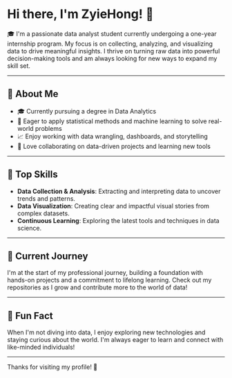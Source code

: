 # Hi there, I'm ZyieHong! 👋

🎓 I'm a passionate data analyst student currently undergoing a one-year internship program. My focus is on collecting, analyzing, and visualizing data to drive meaningful insights. I thrive on turning raw data into powerful decision-making tools and am always looking for new ways to expand my skill set.

---

## 📌 About Me

- 🎓 Currently pursuing a degree in Data Analytics
- 🧠 Eager to apply statistical methods and machine learning to solve real-world problems
- 📈 Enjoy working with data wrangling, dashboards, and storytelling
- 💬 Love collaborating on data-driven projects and learning new tools

---

## 🔑 Top Skills

- **Data Collection & Analysis**: Extracting and interpreting data to uncover trends and patterns.
- **Data Visualization**: Creating clear and impactful visual stories from complex datasets.
- **Continuous Learning**: Exploring the latest tools and techniques in data science.

---

## 🚀 Current Journey

I'm at the start of my professional journey, building a foundation with hands-on projects and a commitment to lifelong learning. Check out my repositories as I grow and contribute more to the world of data!

---

## 🌱 Fun Fact

When I'm not diving into data, I enjoy exploring new technologies and staying curious about the world. I'm always eager to learn and connect with like-minded individuals!

---

Thanks for visiting my profile! 🚀


